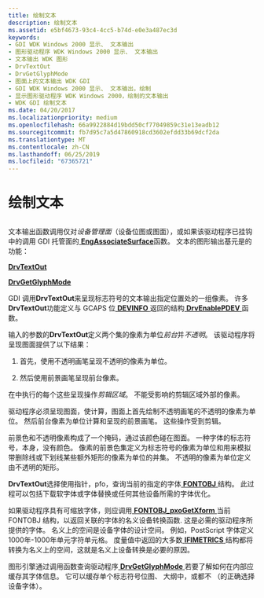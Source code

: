 ```yaml
---
title: 绘制文本
description: 绘制文本
ms.assetid: e5bf4673-93c4-4cc5-b74d-e0e3a487ec3d
keywords:
- GDI WDK Windows 2000 显示、 文本输出
- 图形驱动程序 WDK Windows 2000 显示、 文本输出
- 文本输出 WDK 图形
- DrvTextOut
- DrvGetGlyphMode
- 图面上的文本输出 WDK GDI
- GDI WDK Windows 2000 显示、 文本输出，绘制
- 显示图形驱动程序 WDK Windows 2000，绘制的文本输出
- WDK GDI 绘制文本
ms.date: 04/20/2017
ms.localizationpriority: medium
ms.openlocfilehash: 66a9922884d19bdd50cf77049859c31e13eadb12
ms.sourcegitcommit: fb7d95c7a5d47860918cd3602efdd33b69dcf2da
ms.translationtype: MT
ms.contentlocale: zh-CN
ms.lasthandoff: 06/25/2019
ms.locfileid: "67365721"
---
```

# <a name="drawing-text"></a>绘制文本


## <span id="ddk_drawing_text_gg"></span><span id="DDK_DRAWING_TEXT_GG"></span>


文本输出函数调用仅对*设备管理面*（设备位图或图面），或如果该驱动程序已挂钩中的调用 GDI 托管面的[ **EngAssociateSurface**](https://docs.microsoft.com/windows/desktop/api/winddi/nf-winddi-engassociatesurface)函数。 文本的图形输出基元是的功能：

[**DrvTextOut**](https://docs.microsoft.com/windows/desktop/api/winddi/nf-winddi-drvtextout)

[**DrvGetGlyphMode**](https://docs.microsoft.com/windows/desktop/api/winddi/nf-winddi-drvgetglyphmode)

GDI 调用**DrvTextOut**来呈现标志符号的文本输出指定位置处的一组像素。 许多**DrvTextOut**功能定义与 GCAPS 位[ **DEVINFO** ](https://docs.microsoft.com/windows/desktop/api/winddi/ns-winddi-tagdevinfo)返回的结构[ **DrvEnablePDEV** ](https://docs.microsoft.com/windows/desktop/api/winddi/nf-winddi-drvenablepdev)函数。

输入的参数的**DrvTextOut**定义两个集的像素为单位*前台*并*不透明*。 该驱动程序将呈现图面提供了以下结果：

1.  首先，使用不透明画笔呈现不透明的像素为单位。

2.  然后使用前景画笔呈现前台像素。

在中执行的每个这些呈现操作*剪辑区域*。 不能受影响的剪辑区域外部的像素。

驱动程序必须呈现图面，使计算，图面上首先绘制不透明画笔的不透明的像素为单位。 然后前台像素为单位计算和呈现的前景画笔。 这些操作受到剪辑。

前景色和不透明像素构成了一个掩码，通过该颜色碰在图面。 一种字体的标志符号，本身，没有颜色。 像素的前景色集定义为标志符号的像素为单位和用来模拟带删除线或下划线某些额外矩形的像素为单位的并集。 不透明的像素为单位定义由不透明的矩形。

**DrvTextOut**选择使用指针，pfo，查询当前的指定的字体[ **FONTOBJ** ](https://docs.microsoft.com/windows/desktop/api/winddi/ns-winddi-_fontobj)结构。 此过程可以包括下载软字体或字体替换或任何其他设备所需的字体优化。

如果驱动程序具有可缩放字体，则应调用[ **FONTOBJ\_pxoGetXform** ](https://docs.microsoft.com/windows/desktop/api/winddi/nf-winddi-fontobj_pxogetxform)当前 FONTOBJ 结构，以返回关联的字体的名义设备转换函数. 这是必需的驱动程序所提供的字体。 名义上的空间是设备字体的设计空间。 例如，PostScript 字体定义 1000年-1000年单元字符单元格。 度量值中返回的大多数[ **IFIMETRICS** ](https://docs.microsoft.com/windows/desktop/api/winddi/ns-winddi-_ifimetrics)结构都将转换为名义上的空间，这就是名义上设备转换是必要的原因。

图形引擎通过调用函数查询驱动程序[ **DrvGetGlyphMode** ](https://docs.microsoft.com/windows/desktop/api/winddi/nf-winddi-drvgetglyphmode)若要了解如何在内部应缓存其字体信息。 它可以缓存单个标志符号位图、 大纲中，或都不 （的正确选择设备字体）。

 

 





